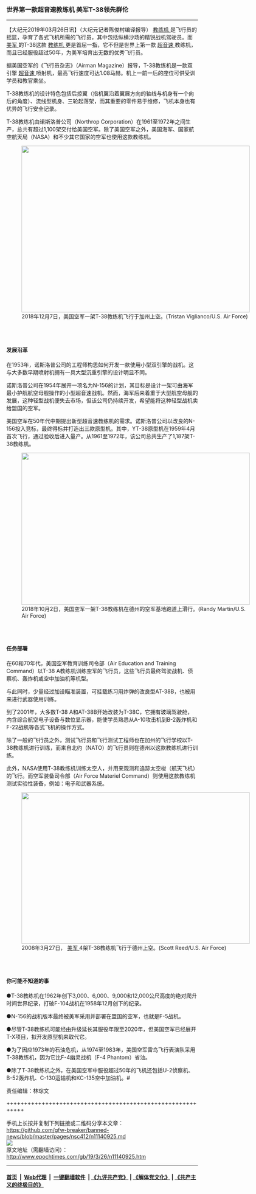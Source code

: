 ### 世界第一款超音速教练机 美军T-38领先群伦
------------------------

<p>
 【大纪元2019年03月26日讯】（大纪元记者陈俊村编译报导）
 <a href="http://www.epochtimes.com/gb/tag/%E6%95%99%E7%BB%83%E6%9C%BA.html">
  教练机
 </a>
 是飞行员的摇篮，孕育了各式飞机所需的飞行员，其中包括纵横沙场的精锐战机驾驶员。而
 <a href="http://www.epochtimes.com/gb/tag/%E7%BE%8E%E5%86%9B.html">
  美军
 </a>
 的T-38这款
 <a href="http://www.epochtimes.com/gb/tag/%E6%95%99%E7%BB%83%E6%9C%BA.html">
  教练机
 </a>
 更是首屈一指，它不但是世界上第一款
 <a href="http://www.epochtimes.com/gb/tag/%E8%B6%85%E9%9F%B3%E9%80%9F.html">
  超音速
 </a>
 教练机，而且已经服役超过50年，为美军培育出无数的优秀飞行员。
</p>
<p>
 据美国空军的《飞行员杂志》（Airman Magazine）报导，T-38教练机是一款双引擎
 <a href="http://www.epochtimes.com/gb/tag/%E8%B6%85%E9%9F%B3%E9%80%9F.html">
  超音速
 </a>
 喷射机，最高飞行速度可达1.08马赫。机上一前一后的座位可供受训学员和教官乘坐。
</p>
<p>
 T-38教练机的设计特色包括后掠翼（指机翼沿着翼展方向的轴线与机身有一个向后的角度）、流线型机身、三轮起落架，而其重要的零件易于维修，飞机本身也有优异的飞行安全记录。
</p>
<p>
 T-38教练机由诺斯洛普公司（Northrop Corporation）在1961至1972年之间生产，总共有超过1,100架交付给美国空军。除了美国空军之外，美国海军、国家航空航天局（NASA）和不少其它国家的空军也使用这款教练机。
</p>
<figure class="wp-caption aligncenter" id="attachment_11140959" style="width: 600px">
 <a href="http://i.epochtimes.com/assets/uploads/2019/03/1000w_q95-8.jpg">
  <img alt="" class="wp-image-11140959 size-large" height="438" src="http://i.epochtimes.com/assets/uploads/2019/03/1000w_q95-8-600x438.jpg" width="600"/>
 </a>
 <br/><figcaption class="wp-caption-text">
  2018年12月7日，美国空军一架T-38教练机飞行于加州上空。(Tristan Viglianco/U.S. Air Force)
 </figcaption><br/>
</figure><br/>
<h4>
 发展沿革
</h4>
<p>
 在1953年，诺斯洛普公司的工程师构思如何开发一款使用小型双引擎的战机。这与大多数早期喷射机拥有一具大型沉重引擎的设计明显不同。
</p>
<p>
 诺斯洛普公司在1954年展开一项名为N-156的计划，其目标是设计一架可由海军最小护航航空母舰操作的小型超音速战机。然而，海军后来着重于大型航空母舰的发展，这种轻型战机便失去市场，但该公司仍持续开发，希望能将这种轻型战机卖给盟国的空军。
</p>
<p>
 美国空军在50年代中期提出新型超音速教练机的需求。诺斯洛普公司以改良的N-156投入竞标，最终得标并打造出三款原型机。其中，YT-38原型机在1959年4月首次飞行，通过验收后进入量产。从1961至1972年，该公司总共生产了1,187架T-38教练机。
</p>
<figure class="wp-caption aligncenter" id="attachment_11140960" style="width: 600px">
 <a href="http://i.epochtimes.com/assets/uploads/2019/03/1000w_q95-2-4.jpg">
  <img alt="" class="wp-image-11140960 size-large" height="400" src="http://i.epochtimes.com/assets/uploads/2019/03/1000w_q95-2-4-600x400.jpg" width="600"/>
 </a>
 <br/><figcaption class="wp-caption-text">
  2018年10月2日，美国空军一架T-38教练机在德州的空军基地跑道上滑行。(Randy Martin/U.S. Air Force)
 </figcaption><br/>
</figure><br/>
<h4>
 任务部署
</h4>
<p>
 在60和70年代，美国空军教育训练司令部（Air Education and Training Command）以T-38 A教练机训练空军的飞行员，这些飞行员最终驾驶战机、侦察机、轰炸机或空中加油机等机型。
</p>
<p>
 与此同时，少量经过加设瞄准装置，可挂载练习用炸弹的改良型AT-38B，也被用来进行武器使用训练。
</p>
<p>
 到了2001年，大多数T-38 A和AT-38B开始改装为T-38C，它拥有玻璃驾驶舱，内含综合航空电子设备与数位显示器，能使学员熟悉从A-10攻击机到B-2轰炸机和F-22战机等各式飞机的操作方式。
</p>
<p>
 除了一般的飞行员之外，测试飞行员和飞行测试工程师也在加州的飞行学校以T-38教练机进行训练，而来自北约（NATO）的飞行员则在德州以这款教练机进行训练。
</p>
<p>
 此外，NASA使用T-38教练机训练太空人，并用来观测和追踪太空梭（航天飞机）的飞行。而空军装备司令部（Air Force Materiel Command）则使用这款教练机测试实验性装备，例如：电子和武器系统。
</p>
<figure class="wp-caption aligncenter" id="attachment_11140961" style="width: 600px">
 <a href="http://i.epochtimes.com/assets/uploads/2019/03/32799918042_9cb1bec0cf_b.jpg">
  <img alt="" class="wp-image-11140961 size-large" height="398" src="http://i.epochtimes.com/assets/uploads/2019/03/32799918042_9cb1bec0cf_b-600x398.jpg" width="600"/>
 </a>
 <br/><figcaption class="wp-caption-text">
  2008年3月27日，
  <a href="http://www.epochtimes.com/gb/tag/%E7%BE%8E%E5%86%9B.html">
   美军
  </a>
  4架T-38教练机飞行于德州上空。(Scott Reed/U.S. Air Force)
 </figcaption><br/>
</figure><br/>
<h4>
 你可能不知道的事
</h4>
<p>
 ●T-38教练机在1962年创下3,000、6,000、9,000和12,000公尺高度的绝对爬升时间世界纪录，打破F-104战机在1958年12月创下的纪录。
</p>
<p>
 ●N-156的战机版本最终被美军采用并部署在盟国的空军，也就是F-5战机。
</p>
<p>
 ●尽管T-38教练机可能经由升级延长其服役年限至2020年，但美国空军已经展开T-X项目，拟开发原型机来取代它。
</p>
<p>
 ●为了因应1973年的石油危机，从1974至1983年，美国空军雷鸟飞行表演队采用T-38教练机，因为它比F-4幽灵战机（F-4 Phantom）省油。
</p>
<p>
 ●除了T-38教练机之外，在美国空军中服役超过50年的飞机还包括U-2侦察机、B-52轰炸机、C-130运输机和KC-135空中加油机。#
</p>
<p>
</p>
<p>
 责任编辑：林琮文
</p>

+++++++++++++++++++++++++++++++++++++++++++++++++++++++++++<br/><br/>
手机上长按并复制下列链接或二维码分享本文章：<br/>
https://github.com/gfw-breaker/banned-news/blob/master/pages/nsc412/n11140925.md <br/>
<a href='https://github.com/gfw-breaker/banned-news/blob/master/pages/nsc412/n11140925.md'><img src='https://github.com/gfw-breaker/banned-news/blob/master/pages/nsc412/n11140925.md.png'/></a> <br/>
原文地址（需翻墙访问）：http://www.epochtimes.com/gb/19/3/26/n11140925.htm


------------------------
#### [首页](https://github.com/gfw-breaker/banned-news/blob/master/README.md) &nbsp;|&nbsp; [Web代理](https://github.com/labour-camp/helloworld) &nbsp;|&nbsp; [一键翻墙软件](https://github.com/gfw-breaker/nogfw/blob/master/README.md) &nbsp;| [《九评共产党》](https://github.com/gfw-breaker/9ping.md/blob/master/README.md#九评之一评共产党是什么) | [《解体党文化》](https://github.com/gfw-breaker/jtdwh.md/blob/master/README.md) | [《共产主义的终极目的》](https://github.com/gfw-breaker/gczydzjmd.md/blob/master/README.md)

